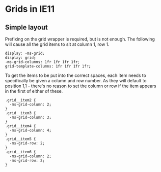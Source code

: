 # Grids in IE11
## Simple layout
Prefixing on the grid wrapper is required, but is not enough. The following will cause all the grid items to sit at column 1, row 1.
```
display: -ms-grid;
display: grid;
-ms-grid-columns: 1fr 1fr 1fr 1fr;
grid-template-columns: 1fr 1fr 1fr 1fr;
```

To get the items to be put into the correct spaces, each item needs to specifically be given a column and row number. As they will default to position 1,1 - there's no reason to set the column or row if the item appears in the first of either of these.
```
.grid__item2 {
  -ms-grid-column: 2;
}
.grid__item3 {
  -ms-grid-column: 3;
}
.grid__item4 {
  -ms-grid-column: 4;
}
.grid__item5 {
  -ms-grid-row: 2;
}
.grid__item6 {
  -ms-grid-column: 2;
  -ms-grid-row: 2;
}
```
